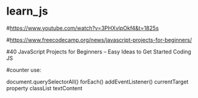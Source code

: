 # learn_js

#https://www.youtube.com/watch?v=3PHXvlpOkf4&t=1825s

#https://www.freecodecamp.org/news/javascript-projects-for-beginners/

#40 JavaScript Projects for Beginners – Easy Ideas to Get Started Coding JS


#counter
use:

  document.querySelectorAll()
  forEach()
  addEventListener()
  currentTarget property
  classList
  textContent

